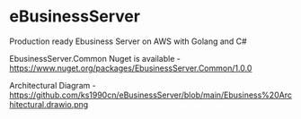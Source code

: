 # eBusinessServer
Production ready Ebusiness Server on AWS with Golang and C#

EbusinessServer.Common Nuget is available - https://www.nuget.org/packages/EbusinessServer.Common/1.0.0

Architectural Diagram - https://github.com/ks1990cn/eBusinessServer/blob/main/Ebusiness%20Architectural.drawio.png
